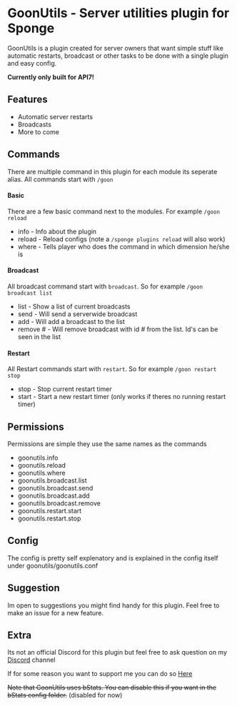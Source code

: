 # GoonUtils - Server utilities plugin for Sponge
GoonUtils is a plugin created for server owners that want simple stuff like automatic restarts, broadcast or other tasks to be done with a single plugin and easy config.

**Currently only built for API7!**
## Features
* Automatic server restarts
* Broadcasts
* More to come

## Commands
There are multiple command in this plugin for each module its seperate alias.
All commands start with `/goon`
#### Basic
There are a few basic command next to the modules. For example `/goon reload`
* info - Info about the plugin
* reload - Reload configs (note a `/sponge plugins reload` will also work)
* where - Tells player who does the command in which dimension he/she is
#### Broadcast
All broadcast command start with `broadcast`. So for example `/goon broadcast list`
* list - Show a list of current broadcasts
* send - Will send a serverwide broadcast
* add - Will add a broadcast to the list
* remove # - Will remove broadcast with id # from the list. Id's can be seen in the list

#### Restart
All Restart commands start with `restart`. So for example `/goon restart stop`
* stop - Stop current restart timer
* start - Start a new restart timer (only works if theres no running restart timer)

## Permissions
Permissions are simple they use the same names as the commands
* goonutils.info
* goonutils.reload
* goonutils.where
* goonutils.broadcast.list
* goonutils.broadcast.send
* goonutils.broadcast.add
* goonutils.broadcast.remove
* goonutils.restart.start
* goonutils.restart.stop

## Config
The config is pretty self explenatory and is explained in the config itself under goonutils/goonutils.conf

## Suggestion
Im open to suggestions you might find handy for this plugin. Feel free to make an issue for a new feature.


## Extra
Its not an official Discord for this plugin but feel free to ask question on my [Discord](https://discord.gg/5AyyXYz) channel

If for some reason you want to support me you can do so [Here](https://www.paypal.me/daanbroere)

~~Note that GoonUtils uses bStats. You can disable this if you want in the bStats config folder.~~ (disabled for now)


